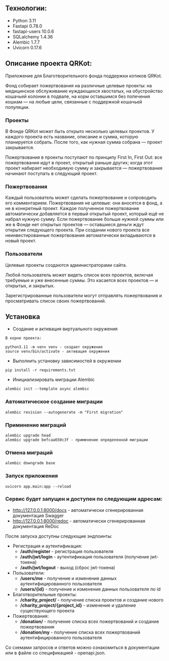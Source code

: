 ## Технологии:

- Python 3.11
- Fastapi 0.78.0
- fastapi-users 10.0.6
- SQLalchemy 1.4.36
- Alembic 1.7.7
- Uvicorn 0.17.6

## Описание проекта QRKot:

Приложение для Благотворительного фонда поддержки котиков QRKot.

Фонд собирает пожертвования на различные целевые проекты: на медицинское
обслуживание нуждающихся хвостатых, на обустройство кошачьей колонии
в подвале, на корм оставшимся без попечения кошкам — на любые цели,
связанные с поддержкой кошачьей популяции.

### Проекты

В Фонде QRKot может быть открыто несколько целевых проектов.
У каждого проекта есть название, описание и сумма, которую планируется собрать.
После того, как нужная сумма собрана — проект закрывается.

Пожертвования в проекты поступают по принципу First In, First Out:
все пожертвования идут в проект, открытый раньше других; когда этот
проект набирает необходимую сумму и закрывается — пожертвования начинают
поступать в следующий проект.

### Пожертвования

Каждый пользователь может сделать пожертвование и сопроводить его комментарием.
Пожертвования не целевые: они вносятся в фонд, а не в конкретный проект.
Каждое полученное пожертвование автоматически добавляется в первый открытый
проект, который ещё не набрал нужную сумму. Если пожертвование больше нужной
суммы или же в Фонде нет открытых проектов — оставшиеся деньги ждут открытия
следующего проекта. При создании нового проекта все неинвестированные
пожертвования автоматически вкладываются в новый проект.

### Пользователи

Целевые проекты создаются администраторами сайта.

Любой пользователь может видеть список всех проектов, включая требуемые и
уже внесенные суммы. Это касается всех проектов — и открытых, и закрытых.

Зарегистрированные пользователи могут отправлять пожертвования и просматривать
список своих пожертвований.

## Установка
- Создание и активация виртуального окружения
```
В корне проекта:

python3.11 -m venv venv - создает окружение
source venv/bin/activate - активация окружения
```

- Выполнить установку зависимостей в окружении

```console
pip install -r requirements.txt
```

- Инициализировать миграции Alembic

```console
alembic init --template async alembic
```

### Автоматическое создание миграции
```console
alembic revision --autogenerate -m "First migration"
```
### Приминение миграций
```
alembic upgrade head
alembic upgrade befcaa650c3f - применение определенной миграции
```
### Отмена миграций
```
alembic downgrade base
```

### Запуск приложения
```
uvicorn app.main:app --reload
```

### Сервис будет запущен и доступен по следующим адресам:
- http://127.0.0.1:8000/docs - автоматически сгенерированная документация Swagger
- http://127.0.0.1:8000/redoc - автоматически сгенерированная документация ReDoc

После запуска доступны следующие эндпоинты:
- Регистрация и аутентификация:
    - **/auth/register** - регистрация пользователя
    - **/auth/jwt/login** - аутентификация пользователя (получение jwt-токена)
    - **/auth/jwt/logout** - выход (сброс jwt-токена)
- Пользователи:
    - **/users/me** - получение и изменение данных аутентифицированного пользователя
    - **/users/{id}** - получение и изменение данных пользователя по id
- Благотворительные проекты:
    - **/charity_project/** - получение списка проектов и создание нового
    - **/charity_project/{project_id}** - изменение и удаление существующего проекта
- Пожертвования:
    - **/donation/** - получение списка всех пожертвований и создание пожертвования
    - **/donation/my** - получение списка всех пожертвований аутентифицированного пользователя

Со схемами запросов и ответов можно ознакомиться в документации или в файле со спецификацией - openapi.json.